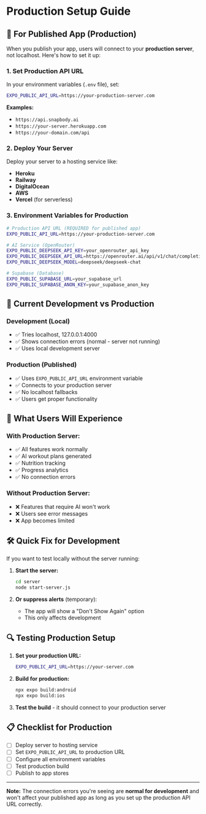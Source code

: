 # Production Setup Guide

## 🚀 **For Published App (Production)**

When you publish your app, users will connect to your **production server**, not localhost. Here's how to set it up:

### **1. Set Production API URL**

In your environment variables (`.env` file), set:

```bash
EXPO_PUBLIC_API_URL=https://your-production-server.com
```

**Examples:**
- `https://api.snapbody.ai`
- `https://your-server.herokuapp.com`
- `https://your-domain.com/api`

### **2. Deploy Your Server**

Deploy your server to a hosting service like:
- **Heroku**
- **Railway**
- **DigitalOcean**
- **AWS**
- **Vercel** (for serverless)

### **3. Environment Variables for Production**

```bash
# Production API URL (REQUIRED for published app)
EXPO_PUBLIC_API_URL=https://your-production-server.com

# AI Service (OpenRouter)
EXPO_PUBLIC_DEEPSEEK_API_KEY=your_openrouter_api_key
EXPO_PUBLIC_DEEPSEEK_API_URL=https://openrouter.ai/api/v1/chat/completions
EXPO_PUBLIC_DEEPSEEK_MODEL=deepseek/deepseek-chat

# Supabase (Database)
EXPO_PUBLIC_SUPABASE_URL=your_supabase_url
EXPO_PUBLIC_SUPABASE_ANON_KEY=your_supabase_anon_key
```

## 🔧 **Current Development vs Production**

### **Development (Local)**
- ✅ Tries localhost, 127.0.0.1:4000
- ✅ Shows connection errors (normal - server not running)
- ✅ Uses local development server

### **Production (Published)**
- ✅ Uses `EXPO_PUBLIC_API_URL` environment variable
- ✅ Connects to your production server
- ✅ No localhost fallbacks
- ✅ Users get proper functionality

## 📱 **What Users Will Experience**

### **With Production Server:**
- ✅ All features work normally
- ✅ AI workout plans generated
- ✅ Nutrition tracking
- ✅ Progress analytics
- ✅ No connection errors

### **Without Production Server:**
- ❌ Features that require AI won't work
- ❌ Users see error messages
- ❌ App becomes limited

## 🛠 **Quick Fix for Development**

If you want to test locally without the server running:

1. **Start the server:**
   ```bash
   cd server
   node start-server.js
   ```

2. **Or suppress alerts** (temporary):
   - The app will show a "Don't Show Again" option
   - This only affects development

## 🔍 **Testing Production Setup**

1. **Set your production URL:**
   ```bash
   EXPO_PUBLIC_API_URL=https://your-server.com
   ```

2. **Build for production:**
   ```bash
   npx expo build:android
   npx expo build:ios
   ```

3. **Test the build** - it should connect to your production server

## 📋 **Checklist for Production**

- [ ] Deploy server to hosting service
- [ ] Set `EXPO_PUBLIC_API_URL` to production URL
- [ ] Configure all environment variables
- [ ] Test production build
- [ ] Publish to app stores

---

**Note:** The connection errors you're seeing are **normal for development** and won't affect your published app as long as you set up the production API URL correctly.

